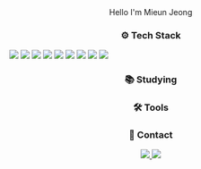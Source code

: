<div align="center">
Hello I'm Mieun Jeong 
</div>

<h3 align="center">⚙️ Tech Stack</h3>
<img src="https://img.shields.io/badge/MongoDB-47A248?style=flat&logo=MongoDB&logoColor=ffffff"/> <img src="https://img.shields.io/badge/Amazon%20S3-569A31?style=flat&logo=Amazon%20S3&logoColor=ffffff"/> <img src="https://img.shields.io/badge/Apache%20Kafka-231F20?style=flat&logo=Apache%20Kafka&logoColor=white"/> <img src="https://img.shields.io/badge/Numpy-013243?style=flat&logo=numpy&logoColor=F5F7F8"/> <img src="https://img.shields.io/badge/Pandas-150458?style=flat&logo=pandas&logoColor=F5F7F8"/> <img src="https://img.shields.io/badge/Scikitlearn-F7931E?style=flat&logo=scikitlearn&logoColor=F5F7F8"/> <img src="https://img.shields.io/badge/Beautifulsoup-3776AB?style=flat&logo=Beautifulsoup&logoColor=#090a0a"/> <img src="https://img.shields.io/badge/FastAPI-009688?style=flat&logo=FastAPI&logoColor=FFFFFF"/>  <img src="https://img.shields.io/badge/Python-3.11-3776AB?style=flat&logo=Python&logoColor=F5F7F8"/>
<div align="center">
</div>

<h3 align="center">📚 Studying</h3>
<div align="center">
</div>

<h3 align="center">🛠️ Tools</h3>

<div align="center">
</div>

<h3 align="center">📩 Contact</h3>
<div align="center">
  <a href="https://velog.io/@hahahellooo">
<img src="https://img.shields.io/badge/Velog-20C997?style=flat&logo=Velog&logoColor=ffffff"/>
  </a>
  <a href="mailto:hahahello777@gmail.com">
<img src="https://img.shields.io/badge/Gmail-EA4335?style=flat&logo=Gmail&logoColor=ffffff"/> 
  </a>
</div>
